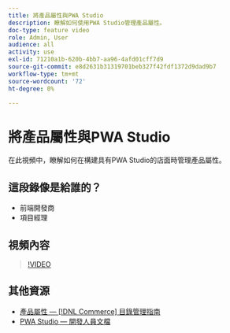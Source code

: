 ```yaml
---
title: 將產品屬性與PWA Studio
description: 瞭解如何使用PWA Studio管理產品屬性。
doc-type: feature video
role: Admin, User
audience: all
activity: use
exl-id: 71210a1b-620b-4bb7-aa96-4afd01cff7d9
source-git-commit: e8d2631b31319701beb327f42fdf1372d9dad9b7
workflow-type: tm+mt
source-wordcount: '72'
ht-degree: 0%

---
```


# 將產品屬性與PWA Studio

在此視頻中，瞭解如何在構建具有PWA Studio的店面時管理產品屬性。

## 這段錄像是給誰的？

- 前端開發商
- 項目經理

## 視頻內容

>[!VIDEO](https://video.tv.adobe.com/v/343788?quality=12&learn=on)

## 其他資源

- [產品屬性 —  [!DNL Commerce] 目錄管理指南](https://experienceleague.adobe.com/docs/commerce-admin/catalog/product-attributes/product-attributes.html)
- [PWA Studio — 開發人員文檔](https://developer.adobe.com/commerce/pwa-studio/)
